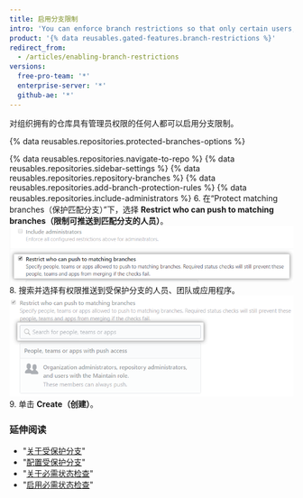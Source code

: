 ```yaml
---
title: 启用分支限制
intro: 'You can enforce branch restrictions so that only certain users, teams, or apps can push to a protected branch in repositories owned by your organization.'
product: '{% data reusables.gated-features.branch-restrictions %}'
redirect_from:
  - /articles/enabling-branch-restrictions
versions:
  free-pro-team: '*'
  enterprise-server: '*'
  github-ae: '*'
---
```


对组织拥有的仓库具有管理员权限的任何人都可以启用分支限制。

{% data reusables.repositories.protected-branches-options %}

{% data reusables.repositories.navigate-to-repo %}
{% data reusables.repositories.sidebar-settings %}
{% data reusables.repositories.repository-branches %}
{% data reusables.repositories.add-branch-protection-rules %}
{% data reusables.repositories.include-administrators %}
6. 在“Protect matching branches（保护匹配分支）”下，选择 **Restrict who can push to matching branches（限制可推送到匹配分支的人员）**。 ![分支限制复选框](/assets/images/help/repository/restrict-branch.png)
8. 搜索并选择有权限推送到受保护分支的人员、团队或应用程序。 ![分支限制搜索](/assets/images/help/repository/restrict-branch-search.png)
9. 单击 **Create（创建）**。

### 延伸阅读

- "[关于受保护分支](/github/administering-a-repository/about-protected-branches)"
- "[配置受保护分支](/github/administering-a-repository/configuring-protected-branches)"
- "[关于必需状态检查](/github/administering-a-repository/about-required-status-checks)"
- "[启用必需状态检查](/github/administering-a-repository/enabling-required-status-checks)"
